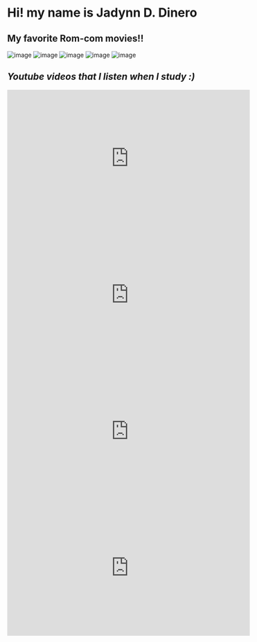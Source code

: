 # Hi! my name is Jadynn D. Dinero
## My favorite Rom-com movies!!
![image](https://github.com/user-attachments/assets/cb164f37-db66-433d-bc45-c9736c2d15b8)
![image](https://github.com/user-attachments/assets/7e532570-32f0-46cf-89ea-f83647b12230)
![image](https://github.com/user-attachments/assets/1c3cc0f7-5c03-46ce-9f1f-8d83d280f305)
![image](https://github.com/user-attachments/assets/2d73f429-bedf-4b67-be0d-68e1d14da39e)
![image](https://github.com/user-attachments/assets/8f34db13-41b1-41fa-80a0-73b92e40bb7e)
## *Youtube videos that I listen when I study :)*
<iframe width="560" height="315" src="https://www.youtube.com/embed/uTuuz__8gUM?si=aVh0Y4fxK3_HHg_7" title="YouTube video player" frameborder="0" allow="accelerometer; autoplay; clipboard-write; encrypted-media; gyroscope; picture-in-picture; web-share" referrerpolicy="strict-origin-when-cross-origin" allowfullscreen></iframe>
<iframe width="560" height="315" src="https://www.youtube.com/embed/vLEek3I3wac?si=D9HnzWzJNYPDWhKN" title="YouTube video player" frameborder="0" allow="accelerometer; autoplay; clipboard-write; encrypted-media; gyroscope; picture-in-picture; web-share" referrerpolicy="strict-origin-when-cross-origin" allowfullscreen></iframe>
<iframe width="560" height="315" src="https://www.youtube.com/embed/FJGsX8eTFRI?si=9BfP3n4yNdODQI5g" title="YouTube video player" frameborder="0" allow="accelerometer; autoplay; clipboard-write; encrypted-media; gyroscope; picture-in-picture; web-share" referrerpolicy="strict-origin-when-cross-origin" allowfullscreen></iframe>
<iframe width="560" height="315" src="https://www.youtube.com/embed/hGrIgIfCxP0?si=7p68BE1FlD1lt3Q7" title="YouTube video player" frameborder="0" allow="accelerometer; autoplay; clipboard-write; encrypted-media; gyroscope; picture-in-picture; web-share" referrerpolicy="strict-origin-when-cross-origin" allowfullscreen></iframe>

